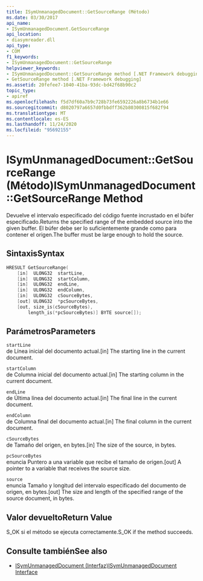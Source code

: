 ```yaml
---
title: ISymUnmanagedDocument::GetSourceRange (Método)
ms.date: 03/30/2017
api_name:
- ISymUnmanagedDocument.GetSourceRange
api_location:
- diasymreader.dll
api_type:
- COM
f1_keywords:
- ISymUnmanagedDocument::GetSourceRange
helpviewer_keywords:
- ISymUnmanagedDocument::GetSourceRange method [.NET Framework debugging]
- GetSourceRange method [.NET Framework debugging]
ms.assetid: 20fefee7-1040-41ba-93dc-bd42f68b90c2
topic_type:
- apiref
ms.openlocfilehash: f5d7df60a7b9c728b73fe6592226a8b6734b1e66
ms.sourcegitcommit: d8020797a6657d0fbbdff362b80300815f682f94
ms.translationtype: MT
ms.contentlocale: es-ES
ms.lasthandoff: 11/24/2020
ms.locfileid: "95692155"
---
```

# <a name="isymunmanageddocumentgetsourcerange-method"></a><span data-ttu-id="6beab-102">ISymUnmanagedDocument::GetSourceRange (Método)</span><span class="sxs-lookup"><span data-stu-id="6beab-102">ISymUnmanagedDocument::GetSourceRange Method</span></span>

<span data-ttu-id="6beab-103">Devuelve el intervalo especificado del código fuente incrustado en el búfer especificado.</span><span class="sxs-lookup"><span data-stu-id="6beab-103">Returns the specified range of the embedded source into the given buffer.</span></span> <span data-ttu-id="6beab-104">El búfer debe ser lo suficientemente grande como para contener el origen.</span><span class="sxs-lookup"><span data-stu-id="6beab-104">The buffer must be large enough to hold the source.</span></span>  
  
## <a name="syntax"></a><span data-ttu-id="6beab-105">Sintaxis</span><span class="sxs-lookup"><span data-stu-id="6beab-105">Syntax</span></span>  
  
```cpp  
HRESULT GetSourceRange(  
    [in]  ULONG32  startLine,  
    [in]  ULONG32  startColumn,  
    [in]  ULONG32  endLine,  
    [in]  ULONG32  endColumn,  
    [in]  ULONG32  cSourceBytes,  
    [out] ULONG32  *pcSourceBytes,  
    [out, size_is(cSourceBytes),  
        length_is(*pcSourceBytes)] BYTE source[]);  
```  
  
## <a name="parameters"></a><span data-ttu-id="6beab-106">Parámetros</span><span class="sxs-lookup"><span data-stu-id="6beab-106">Parameters</span></span>  

 `startLine`  
 <span data-ttu-id="6beab-107">de Línea inicial del documento actual.</span><span class="sxs-lookup"><span data-stu-id="6beab-107">[in] The starting line in the current document.</span></span>  
  
 `startColumn`  
 <span data-ttu-id="6beab-108">de Columna inicial del documento actual.</span><span class="sxs-lookup"><span data-stu-id="6beab-108">[in] The starting column in the current document.</span></span>  
  
 `endLine`  
 <span data-ttu-id="6beab-109">de Última línea del documento actual.</span><span class="sxs-lookup"><span data-stu-id="6beab-109">[in] The final line in the current document.</span></span>  
  
 `endColumn`  
 <span data-ttu-id="6beab-110">de Columna final del documento actual.</span><span class="sxs-lookup"><span data-stu-id="6beab-110">[in] The final column in the current document.</span></span>  
  
 `cSourceBytes`  
 <span data-ttu-id="6beab-111">de Tamaño del origen, en bytes.</span><span class="sxs-lookup"><span data-stu-id="6beab-111">[in] The size of the source, in bytes.</span></span>  
  
 `pcSourceBytes`  
 <span data-ttu-id="6beab-112">enuncia Puntero a una variable que recibe el tamaño de origen.</span><span class="sxs-lookup"><span data-stu-id="6beab-112">[out] A pointer to a variable that receives the source size.</span></span>  
  
 `source`  
 <span data-ttu-id="6beab-113">enuncia Tamaño y longitud del intervalo especificado del documento de origen, en bytes.</span><span class="sxs-lookup"><span data-stu-id="6beab-113">[out] The size and length of the specified range of the source document, in bytes.</span></span>  
  
## <a name="return-value"></a><span data-ttu-id="6beab-114">Valor devuelto</span><span class="sxs-lookup"><span data-stu-id="6beab-114">Return Value</span></span>  

 <span data-ttu-id="6beab-115">S_OK si el método se ejecuta correctamente.</span><span class="sxs-lookup"><span data-stu-id="6beab-115">S_OK if the method succeeds.</span></span>  
  
## <a name="see-also"></a><span data-ttu-id="6beab-116">Consulte también</span><span class="sxs-lookup"><span data-stu-id="6beab-116">See also</span></span>

- [<span data-ttu-id="6beab-117">ISymUnmanagedDocument (Interfaz)</span><span class="sxs-lookup"><span data-stu-id="6beab-117">ISymUnmanagedDocument Interface</span></span>](isymunmanageddocument-interface.md)
